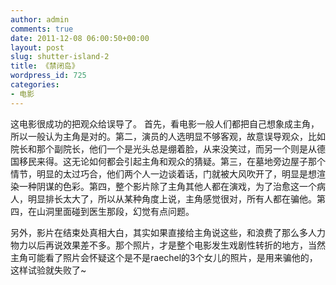 ```yaml
---
author: admin
comments: true
date: 2011-12-08 06:00:50+00:00
layout: post
slug: shutter-island-2
title: 《禁闭岛》
wordpress_id: 725
categories:
- 电影
---
```


这电影很成功的把观众给误导了。
首先，看电影一般人们都把自己想象成主角，所以一般认为主角是对的。第二，演员的人选明显不够客观，故意误导观众，比如院长和那个副院长，他们一个是光头总是绷着脸，从来没笑过，而另一个则是从德国移民来得。这无论如何都会引起主角和观众的猜疑。第三，在墓地旁边屋子那个情节，明显的太过巧合，他们两个人一边谈着话，门就被大风吹开了，明显是想渲染一种阴谋的色彩。第四，整个影片除了主角其他人都在演戏，为了治愈这一个病人，明显排长太大了，所以从某种角度上说，主角感觉很对，所有人都在骗他。第四，在山洞里面碰到医生那段，幻觉有点问题。

另外，影片在结束处真相大白，其实如果直接给主角说这些，和浪费了那么多人力物力以后再说效果差不多。那个照片，才是整个电影发生戏剧性转折的地方，当然主角可能看了照片会怀疑这个是不是raechel的3个女儿的照片，是用来骗他的，这样试验就失败了~
